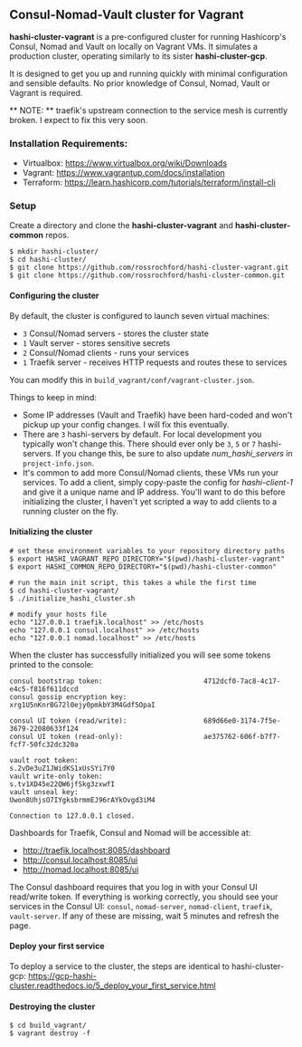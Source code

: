 ## Consul-Nomad-Vault cluster for Vagrant

**hashi-cluster-vagrant** is a pre-configured cluster for running Hashicorp's Consul, Nomad and Vault on locally on Vagrant VMs. It simulates a production cluster, operating similarly to its sister **hashi-cluster-gcp**.

It is designed to get you up and running quickly with minimal configuration and sensible defaults. No prior knowledge of Consul, Nomad, Vault or Vagrant is required.

** NOTE: ** traefik's upstream connection to the service mesh is currently broken. I expect to fix this very soon.

### Installation Requirements:

* Virtualbox: https://www.virtualbox.org/wiki/Downloads
* Vagrant: https://www.vagrantup.com/docs/installation
* Terraform: https://learn.hashicorp.com/tutorials/terraform/install-cli


### Setup

Create a directory and clone the **hashi-cluster-vagrant** and **hashi-cluster-common** repos.

```
$ mkdir hashi-cluster/
$ cd hashi-cluster/
$ git clone https://github.com/rossrochford/hashi-cluster-vagrant.git
$ git clone https://github.com/rossrochford/hashi-cluster-common.git
```

#### Configuring the cluster 

By default, the cluster is configured to launch seven virtual machines: 

* `3` Consul/Nomad servers - stores the cluster state
* `1` Vault server - stores sensitive secrets
* `2` Consul/Nomad clients - runs your services
* `1` Traefik server  - receives HTTP requests and routes these to services

You can modify this in `build_vagrant/conf/vagrant-cluster.json`.

Things to keep in mind:

* Some IP addresses (Vault and Traefik) have been hard-coded and won't pickup up your config changes. I will fix this eventually.
* There are `3` hashi-servers by default. For local development you typically won't change this. There should ever only be `3`, `5` or `7` hashi-servers. If you change this, be sure to also update *num_hashi_servers* in `project-info.json`.
* It's common to add more Consul/Nomad clients, these VMs run your services. To add a client, simply copy-paste the config for *hashi-client-1* and give it a unique name and IP address. You'll want to do this before initializing the cluster, I haven't yet scripted a way to add clients to a running cluster on the fly.


#### Initializing the cluster

```
# set these environment variables to your repository directory paths
$ export HASHI_VAGRANT_REPO_DIRECTORY="$(pwd)/hashi-cluster-vagrant" 
$ export HASHI_COMMON_REPO_DIRECTORY="$(pwd)/hashi-cluster-common"

# run the main init script, this takes a while the first time
$ cd hashi-cluster-vagrant/
$ ./initialize_hashi_cluster.sh

# modify your hosts file
echo "127.0.0.1 traefik.localhost" >> /etc/hosts
echo "127.0.0.1 consul.localhost" >> /etc/hosts
echo "127.0.0.1 nomad.localhost" >> /etc/hosts
```

When the cluster has successfully initialized you will see some tokens printed to the console:

```
consul bootstrap token:                         4712dcf0-7ac8-4c17-e4c5-f816f611dccd
consul gossip encryption key:                   xrg1U5nKnrBG72l0ejy0pmkbY3M4Gdf5OpaI

consul UI token (read/write):                   689d66e0-3174-7f5e-3679-22080633f124
consul UI token (read-only):                    ae375762-606f-b7f7-fcf7-50fc32dc320a

vault root token:                               s.2vDe3uZ1JWidKS1xUsSYi7Y0
vault write-only token:                         s.tv1XD45e22QW6jfSkg3zxwfI
vault unseal key:                               Uwon8UhjsO7IYgksbrmmEJ96rAYkOvgd3iM4

Connection to 127.0.0.1 closed.
```

Dashboards for Traefik, Consul and Nomad will be accessible at:

* http://traefik.localhost:8085/dashboard
* http://consul.localhost:8085/ui 
* http://nomad.localhost:8085/ui

The Consul dashboard requires that you log in with your Consul UI read/write token.  If everything is working correctly, you should see your services in the Consul UI: `consul`, `nomad-server`, `nomad-client`, `traefik`, `vault-server`. If any of these are missing, wait 5 minutes and refresh the page.


#### Deploy your first service

To deploy a service to the cluster, the steps are identical to hashi-cluster-gcp: https://gcp-hashi-cluster.readthedocs.io/5_deploy_your_first_service.html


#### Destroying the cluster

```
$ cd build_vagrant/
$ vagrant destroy -f
```
